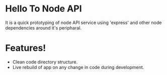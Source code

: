 # Hello To Node API

It is a quick prototyping of node API service using 'express' and other node dependencies around it's peripharal.

#  Features!

  - Clean code directory structure.
  - Live rebuild of app on any change in code during development.
